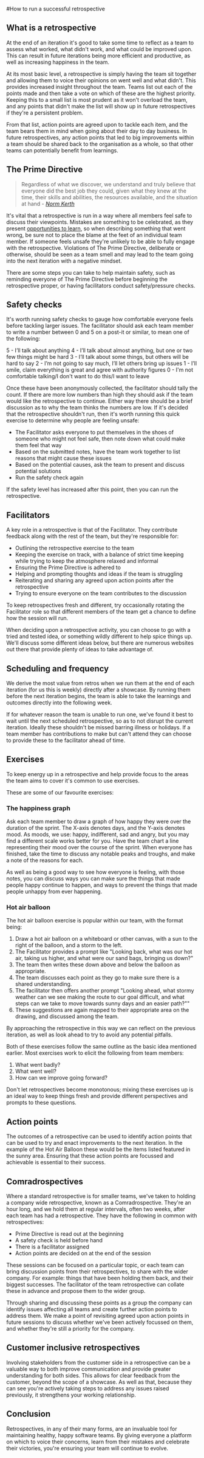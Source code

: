 #How to run a successful retrospective

## What is a retrospective

At the end of an iteration it's good to take some time to reflect as a team to assess what worked, what didn't work, and what could be improved upon. This can result in future iterations being more efficient and productive, as well as increasing happiness in the team.

At its most basic level, a retrospective is simply having the team sit together and allowing them to voice their opinions on went well and what didn't. This provides increased insight throughout the team. Teams list out each of the points made and then take a vote on which of these are the highest priority. Keeping this to a small list is most prudent as it won't overload the team, and any points that didn't make the list will show up in future retrospectives if they're a persistent problem.

From that list, action points are agreed upon to tackle each item, and the team bears them in mind when going about their day to day business. In future retrospectives, any action points that led to big improvements within a team should be shared back to the organisation as a whole, so that other teams can potentially benefit from learnings.

## The Prime Directive

> Regardless of what we discover, we understand and truly believe that everyone did the best job they could, given what they knew at the time, their skills and abilities, the resources available, and the situation at hand - _[Norm Kerth](http://www.retrospectives.com/pages/retroPrimeDirective.html)_

It's vital that a retrospective is run in a way where all members feel safe to discuss their viewpoints. Mistakes are something to be celebrated, as they present [opportunities to learn](https://www.madetech.com/blog/learning-from-mistakes), so when describing something that went wrong, be sure not to place the blame at the feet of an individual team member. If someone feels unsafe they're unlikely to be able to fully engage with the retrospective. Violations of The Prime Directive, deliberate or otherwise, should be seen as a team smell and may lead to the team going into the next iteration with a negative mindset.

There are some steps you can take to help maintain safety, such as reminding everyone of The Prime Directive before beginning the retrospective proper, or having facilitators conduct safety/pressure checks.

## Safety checks

It's worth running safety checks to gauge how comfortable everyone feels before tackling larger issues. The facilitator should ask each team member to write a number between 0 and 5 on a post-it or similar, to mean one of the following:

5 - I’ll talk about anything
4 - I’ll talk about almost anything, but one or two few things might be hard
3 - I’ll talk about some things, but others will be hard to say
2 - I’m not going to say much, I’ll let others bring up issues
1 - I’ll smile, claim everything is great and agree with authority figures
0 - I'm not comfortable talking/I don't want to do this/I want to leave

Once these have been anonymously collected, the facilitator should tally the count. If there are more low numbers than high they should ask if the team would like the retrospective to continue. Either way there should be a brief discussion as to why the team thinks the numbers are low. If it's decided that the retrospective shouldn't run, then it's worth running this quick exercise to determine why people are feeling unsafe:

 * The Facilitator asks everyone to put themselves in the shoes of someone who might not feel safe, then note down what could make them feel that way
 * Based on the submitted notes, have the team work together to list reasons that might cause these issues
 * Based on the potential causes, ask the team to present and discuss potential solutions
 * Run the safety check again

If the safety level has increased after this point, then you can run the retrospective.

## Facilitators

A key role in a retrospective is that of the Facilitator. They contribute feedback along with the rest of the team, but they're responsible for:

 * Outlining the retrospective exercise to the team
 * Keeping the exercise on track, with a balance of strict time keeping while trying to keep the atmosphere relaxed and informal
 * Ensuring the Prime Directive is adhered to
 * Helping and prompting thoughts and ideas if the team is struggling
 * Reiterating and sharing any agreed upon action points after the retrospective
 * Trying to ensure everyone on the team contributes to the discussion

To keep retrospectives fresh and different, try occasionally rotating the Facilitator role so that different members of the team get a chance to define how the session will run.

When deciding upon a retrospective activity, you can choose to go with a tried and tested idea, or something wildly different to help spice things up. We'll discuss some different ideas below, but there are numerous websites out there that provide plenty of ideas to take advantage of.

## Scheduling and frequency

We derive the most value from retros when we run them at the end of each iteration (for us this is weekly) directly after a showcase. By running them before the next iteration begins, the team is able to take the learnings and outcomes directly into the following week.

If for whatever reason the team is unable to run one, we've found it best to wait until the next scheduled retrospective, so as to not disrupt the current iteration. Ideally these shouldn't be missed barring illness or holidays. If a team member has contributions to make but can't attend they can choose to provide these to the facilitator ahead of time.

## Exercises

To keep energy up in a retrospective and help provide focus to the areas the team aims to cover it's common to use exercises.

These are some of our favourite exercises:

### The happiness graph

Ask each team member to draw a graph of how happy they were over the duration of the sprint. The X-axis denotes days, and the Y-axis denotes mood. As moods, we use: happy, indifferent, sad and angry, but you may find a different scale works better for you. Have the team chart a line representing their mood over the course of the sprint. When everyone has finished, take the time to discuss any notable peaks and troughs, and make a note of the reasons for each.

As well as being a good way to see how everyone is feeling, with those notes, you can discuss ways you can make sure the things that made people happy continue to happen, and ways to prevent the things that made people unhappy from ever happening.

### Hot air balloon

The hot air balloon exercise is popular within our team, with the format being:

1. Draw a hot air balloon on a whiteboard or other canvas, with a sun to the right of the balloon, and a storm to the left.
2. The Facilitator provides a prompt like "Looking back, what was our hot air, taking us higher, and what were our sand bags, bringing us down?"
3. The team then writes these down above and below the balloon as appropriate.
4. The team discusses each point as they go to make sure there is a shared understanding.
5. The facilitator then offers another prompt "Looking ahead, what stormy weather can we see making the route to our goal difficult, and what steps can we take to move towards sunny days and an easier path?""
6. These suggestions are again mapped to their appropriate area on the drawing, and discussed among the team.

By approaching the retrospective in this way we can reflect on the previous iteration, as well as look ahead to try to avoid any potential pitfalls.

Both of these exercises follow the same outline as the basic idea mentioned earlier. Most exercises work to elicit the following from team members:

1. What went badly?
2. What went well?
3. How can we improve going forward?

Don't let retrospectives become monotonous; mixing these exercises up is an ideal way to keep things fresh and provide different perspectives and prompts to these questions.

## Action points

The outcomes of a retrospective can be used to identify action points that can be used to try and enact improvements to the next iteration. In the example of the Hot Air Balloon these would be the items listed featured in the sunny area. Ensuring that these action points are focussed and achievable is essential to their success.

## Comradrospectives

Where a standard retrospective is for smaller teams, we've taken to holding a company wide retrospective, known as a Comradrospective. They're an hour long, and we hold them at regular intervals, often two weeks, after each team has had a retrospective. They have the following in common with retrospectives:

 * Prime Directive is read out at the beginning
 * A safety check is held before hand
 * There is a facilitator assigned
 * Action points are decided on at the end of the session

These sessions can be focused on a particular topic, or each team can bring discussion points from their retrospectives, to share with the wider company. For example: things that have been holding them back, and their biggest successes. The facilitator of the team retrospective can collate these in advance and propose them to the wider group.

Through sharing and discussing these points as a group the company can identify issues affecting all teams and create further action points to address them. We make a point of revisiting agreed upon action points in future sessions to discuss whether we've been actively focussed on them, and whether they're still a priority for the company.

## Customer inclusive retrospectives

Involving stakeholders from the customer side in a retrospective can be a valuable way to both improve communication and provide greater understanding for both sides. This allows for clear feedback from the customer, beyond the scope of a showcase. As well as that, because they can see you're actively taking steps to address any issues raised previously, it strengthens your working relationship.

## Conclusion

Retrospectives, in any of their many forms, are an invaluable tool for maintaining healthy, happy software teams. By giving everyone a platform on which to voice their concerns, learn from their mistakes and celebrate their victories, you're ensuring your team will continue to evolve.
